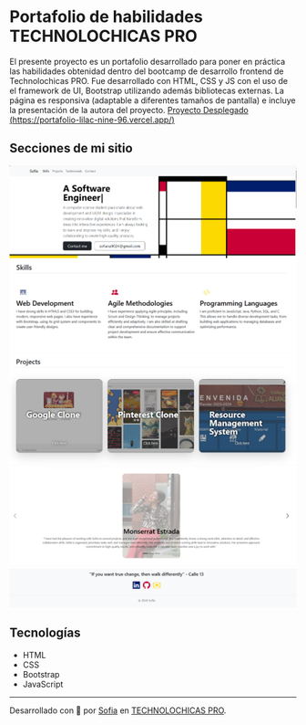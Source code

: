 # Portafolio de habilidades TECHNOLOCHICAS PRO
El presente proyecto es un portafolio desarrollado para poner en práctica las habilidades obtenidad dentro del bootcamp de desarrollo frontend de Technolochicas PRO.
Fue desarrollado con HTML, CSS y JS con el uso de el framework de UI, Bootstrap utilizando además bibliotecas externas.
La página es responsiva (adaptable a diferentes tamaños de pantalla) e incluye la presentación de la autora del proyecto.
[Proyecto Desplegado (https://portafolio-lilac-nine-96.vercel.app/)](https://portafolio-lilac-nine-96.vercel.app/)
## Secciones de mi sitio
![Presentación](assets/readme/presentation.png)
![Habilidades](assets/readme/skills.png)
![Proyectos](assets/readme/projects.png)
![Testimonios](assets/readme/testimonials.png)
![Contacto](assets/readme/contact.png)
## Tecnologías
* HTML
* CSS
* Bootstrap
* JavaScript
---
Desarrollado con 💜 por [Sofia](https://github.com/Sofiana9024) en [TECHNOLOCHICAS PRO](https://tecnolochicas.mx/).